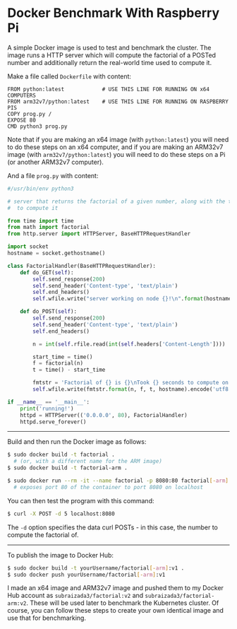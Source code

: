 # Docker Benchmark With Raspberry Pi

A simple Docker image is used to test and benchmark the cluster. The
image runs a HTTP server which will compute the factorial of a POSTed
number and additionally return the real-world time used to compute it.

Make a file called `Dockerfile` with content:

```
FROM python:latest            # USE THIS LINE FOR RUNNING ON x64 COMPUTERS
FROM arm32v7/python:latest    # USE THIS LINE FOR RUNNING ON RASPBERRY PIS
COPY prog.py /
EXPOSE 80
CMD python3 prog.py
```

Note that if you are making an x64 image (with `python:latest`) you will need to
do these steps on an x64 computer, and if you are making an ARM32v7 image (with
`arm32v7/python:latest`) you will need to do these steps on a Pi (or another
ARM32v7 computer).

And a file `prog.py` with content:

```python
#/usr/bin/env python3

# server that returns the factorial of a given number, along with the time taken
#  to compute it

from time import time
from math import factorial
from http.server import HTTPServer, BaseHTTPRequestHandler

import socket
hostname = socket.gethostname()

class FactorialHandler(BaseHTTPRequestHandler):
	def do_GET(self):
		self.send_response(200)
		self.send_header('Content-type', 'text/plain')
		self.end_headers()
		self.wfile.write("server working on node {}!\n".format(hostname).encode('utf8'))

	def do_POST(self):
		self.send_response(200)
		self.send_header('Content-type', 'text/plain')
		self.end_headers()

		n = int(self.rfile.read(int(self.headers['Content-Length'])))

		start_time = time()
		f = factorial(n)
		t = time() - start_time

		fmtstr = 'Factorial of {} is {}\nTook {} seconds to compute on node {}\n'
		self.wfile.write(fmtstr.format(n, f, t, hostname).encode('utf8'))

if __name__ == '__main__':
	print('running!')
	httpd = HTTPServer(('0.0.0.0', 80), FactorialHandler)
	httpd.serve_forever()
```

---

Build and then run the Docker image as follows:

```bash
$ sudo docker build -t factorial .
  # (or, with a different name for the ARM image)
$ sudo docker build -t factorial-arm .

$ sudo docker run --rm -it --name factorial -p 8080:80 factorial[-arm]
  # exposes port 80 of the container to port 8080 on localhost
```

You can then test the program with this command:

```bash
$ curl -X POST -d 5 localhost:8080
```

The `-d` option specifies the data curl POSTs - in this case, the number to
compute the factorial of.

---

To publish the image to Docker Hub:

```bash
$ sudo docker build -t yourUsername/factorial[-arm]:v1 .
$ sudo docker push yourUsername/factorial[-arm]:v1
```

I made an x64 image and ARM32v7 image and pushed them to my Docker Hub account
as `subraizada3/factorial:v2` and `subraizada3/factorial-arm:v2`. These will be
used later to benchmark the Kubernetes cluster. Of course, you can follow these
steps to create your own identical image and use that for benchmarking.
